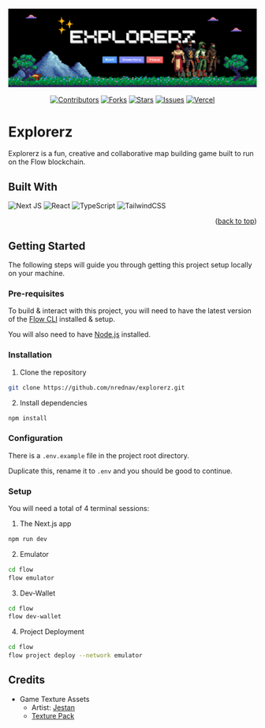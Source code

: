 ![banner](./public/images/banner.png)

<div align="center">

[![Contributors](https://img.shields.io/github/contributors/nrednav/explorerz.svg?style=for-the-badge)](https://github.com/nrednav/explorerz/graphs/contributors)
[![Forks](https://img.shields.io/github/forks/nrednav/explorerz.svg?style=for-the-badge)](https://github.com/nrednav/explorerz/network/members)
[![Stars](https://img.shields.io/github/stars/nrednav/explorerz.svg?style=for-the-badge)](https://github.com/nrednav/explorerz/stargazers)
[![Issues](https://img.shields.io/github/issues/nrednav/explorerz.svg?style=for-the-badge)](https://github.com/nrednav/explorerz/issues)
[![Vercel](https://img.shields.io/badge/vercel-%23000000.svg?style=for-the-badge&logo=vercel&logoColor=white)](https://explorerz.vercel.app)

</div>

# Explorerz

Explorerz is a fun, creative and collaborative map building game built to run on
the Flow blockchain.

## Built With

![Next JS](https://img.shields.io/badge/Next-black?style=for-the-badge&logo=next.js&logoColor=white)
![React](https://img.shields.io/badge/react-%2320232a.svg?style=for-the-badge&logo=react&logoColor=%2361DAFB)
![TypeScript](https://img.shields.io/badge/typescript-%23007ACC.svg?style=for-the-badge&logo=typescript&logoColor=white)
![TailwindCSS](https://img.shields.io/badge/tailwindcss-%2338B2AC.svg?style=for-the-badge&logo=tailwind-css&logoColor=white)

<p align="right">(<a href="#readme-top">back to top</a>)</p>

## Getting Started

The following steps will guide you through getting this project setup locally on your machine.

### Pre-requisites

To build & interact with this project, you will need to have the latest version
of the [Flow CLI](https://developers.flow.com/tools/flow-cli) installed & setup.

You will also need to have [Node.js](https://nodejs.org/en/download/) installed.

### Installation

1. Clone the repository

```bash
git clone https://github.com/nrednav/explorerz.git
```

2. Install dependencies

```bash
npm install
```

### Configuration

There is a `.env.example` file in the project root directory.

Duplicate this, rename it to `.env` and you should be good to continue.

### Setup

You will need a total of 4 terminal sessions:

1. The Next.js app

```bash
npm run dev
```

2. Emulator

```bash
cd flow
flow emulator
```

3. Dev-Wallet

```bash
cd flow
flow dev-wallet
```

4. Project Deployment

```bash
cd flow
flow project deploy --network emulator
```

## Credits

- Game Texture Assets
  - Artist: [Jestan](https://ko-fi.com/jestan)
  - [Texture Pack](https://opengameart.org/content/pixel-texture-pack)
